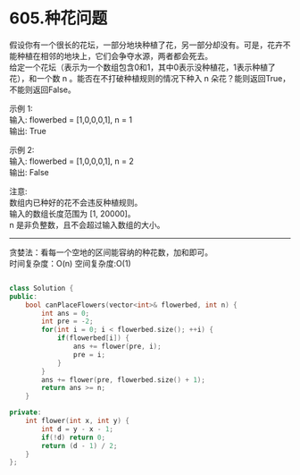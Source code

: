 # 605.种花问题

假设你有一个很长的花坛，一部分地块种植了花，另一部分却没有。可是，花卉不能种植在相邻的地块上，它们会争夺水源，两者都会死去。  
给定一个花坛（表示为一个数组包含0和1，其中0表示没种植花，1表示种植了花），和一个数 n 。能否在不打破种植规则的情况下种入 n 朵花？能则返回True，不能则返回False。  

示例 1:  
输入: flowerbed = [1,0,0,0,1], n = 1  
输出: True  

示例 2:  
输入: flowerbed = [1,0,0,0,1], n = 2  
输出: False  

注意:  
数组内已种好的花不会违反种植规则。  
输入的数组长度范围为 [1, 20000]。  
n 是非负整数，且不会超过输入数组的大小。  

---

贪婪法：看每一个空地的区间能容纳的种花数，加和即可。  
时间复杂度：O(n) 空间复杂度:O(1)  

```cpp

class Solution {
public:
    bool canPlaceFlowers(vector<int>& flowerbed, int n) {
        int ans = 0;
        int pre = -2;
		for(int i = 0; i < flowerbed.size(); ++i) {
			if(flowerbed[i]) {
                ans += flower(pre, i);
                pre = i;
            }
        }
        ans += flower(pre, flowerbed.size() + 1);
        return ans >= n;
    }

private:
	int flower(int x, int y) {
        int d = y - x - 1;
        if(!d) return 0;
        return (d - 1) / 2;
    }
};
```
